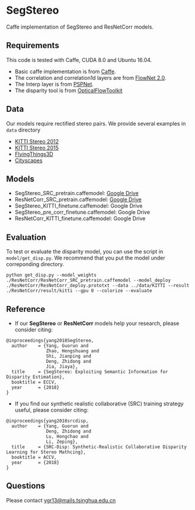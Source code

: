 # SegStereo

Caffe implementation of SegStereo and ResNetCorr models. 

## Requirements

This code is tested with Caffe, CUDA 8.0 and Ubuntu 16.04. 

* Basic caffe implementation is from [Caffe](https://github.com/BVLC/caffe).
* The correlation and correlation1d layers are from [FlowNet 2.0](https://github.com/lmb-freiburg/flownet2).
* The Interp layer is from [PSPNet](https://github.com/hszhao/PSPNet).
* The disparity tool is from [OpticalFlowToolkit](https://github.com/liruoteng/OpticalFlowToolkit)

## Data
Our models require rectified stereo pairs. We provide several examples in `data` directory

* [KITTI Stereo 2012](http://www.cvlibs.net/datasets/kitti/eval_stereo_flow.php?benchmark=stereo)
* [KITTI Stereo 2015](http://www.cvlibs.net/datasets/kitti/eval_scene_flow.php?benchmark=stereo)
* [FlyingThings3D](https://lmb.informatik.uni-freiburg.de/resources/datasets/SceneFlowDatasets.en.html)
* [Cityscapes](https://www.cityscapes-dataset.com/downloads/)

## Models

* SegStereo\_SRC\_pretrain.caffemodel: [Google Drive](https://drive.google.com/open?id=1lIb2DzKSnbFq4V75QNYfJBsGrAxZTftq)
* ResNetCorr\_SRC\_pretrain.caffemodel: [Google Drive](https://drive.google.com/open?id=18s1WwVwo1T9i7Mfpy8ioV-ZdB3imHIO1)
* SegStereo\_KITTI\_finetune.caffemodel: Google Drive
* SegStereo\_pre\_corr\_finetune.caffemodel: Google Drive
* ResNetCorr\_KITTI\_finetune.caffemodel: Google Drive

## Evaluation

To test or evaluate the disparity model, you can use the script in `model/get_disp.py`. We recommend that you put the model under correponding directory.
```
python get_disp.py --model_weights ./ResNetCorr/ResNetCorr_SRC_pretrain.caffemodel --model_deploy ./ResNetCorr/ResNetCorr_deploy.prototxt --data ../data/KITTI --result ./ResNetCorr/result/kitti --gpu 0 --colorize --evaluate
```

## Reference

* If our **SegStereo** or **ResNetCorr** models help your research, please consider citing:

```
@inproceedings{yang2018SegStereo,
  author    = {Yang, Guorun and
               Zhao, Hengshuang and
               Shi, Jianping and
               Deng, Zhidong and
               Jia, Jiaya},
  title     = {SegStereo: Exploiting Semantic Information for Disparity Estimation},
  booktitle = ECCV,
  year      = {2018}
}
```

* If you find our synthetic realistic collaborative (SRC) training strategy useful, please consider citing:

```
@inproceedings{yang2018srcdisp,
  author    = {Yang, Guorun and
               Deng, Zhidong and
               Lu, Hongchao and
               Li, Zeping},
  title     = {SRC-Disp: Synthetic-Realistic Collaborative Disparity Learning for Stereo Mathcing},
  booktitle = ACCV,
  year      = {2018}
}
```

## Questions

Please contact ygr13@mails.tsinghua.edu.cn